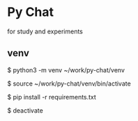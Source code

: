# Py Chat

for study and experiments

## venv

$ python3 -m venv ~/work/py-chat/venv

$ source ~/work/py-chat/venv/bin/activate

$ pip install -r requirements.txt

$ deactivate

